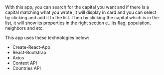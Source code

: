 With this app, you can search for the capital you want and if there is a capital matching what you wrote ,it will display in card and you can select by clicking and add it to the list. Then by clicking the capital which is in the list, it will show its properties in the right section e.. its flag, population, neighbors and etc.

This app uses these technologies below:

- Create-React-App
- React-Bootstrap
- Axios
- Context API
- Countries API